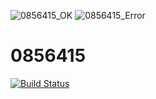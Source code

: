 ![0856415_OK](https://user-images.githubusercontent.com/55548867/113503448-7eb52100-9564-11eb-8a00-b38543cfa8c6.png)
![0856415_Error](https://user-images.githubusercontent.com/55548867/113503450-807ee480-9564-11eb-85d1-c7b1e23cba91.png)
# 0856415
[![Build Status](https://travis-ci.org/smkisgod/0856415.svg?branch=main)](https://travis-ci.org/smkisgod/0856415)

